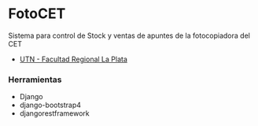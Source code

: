 # FotoCET
Sistema para control de Stock y ventas de apuntes de la fotocopiadora del CET
* [UTN - Facultad Regional La Plata](https://www.frlp.utn.edu.ar/)

### Herramientas
* Django
* django-bootstrap4
* djangorestframework